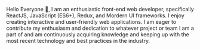 Hello Everyone 👋,
I am an enthusiastic front-end web developer, specifically ReactJS, JavaScript (ES6+), Redux, and Mordern UI frameworks. I enjoy creating interactive and user-friendly web applications. I am eager to contribute my enthusiasm and dedication to whatever project or team I am a part of and am continuously acquiring knowledge and keeping up with the most recent technology and best practices in the industry.
